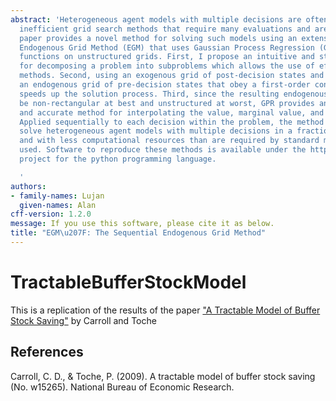 ```yaml
---
abstract: 'Heterogeneous agent models with multiple decisions are often solved using
  inefficient grid search methods that require many evaluations and are slow. This
  paper provides a novel method for solving such models using an extension of the
  Endogenous Grid Method (EGM) that uses Gaussian Process Regression (GPR) to interpolate
  functions on unstructured grids. First, I propose an intuitive and strategic procedure
  for decomposing a problem into subproblems which allows the use of efficient solution
  methods. Second, using an exogenous grid of post-decision states and solving for
  an endogenous grid of pre-decision states that obey a first-order condition greatly
  speeds up the solution process. Third, since the resulting endogenous grid can often
  be non-rectangular at best and unstructured at worst, GPR provides an efficient
  and accurate method for interpolating the value, marginal value, and decision functions.
  Applied sequentially to each decision within the problem, the method is able to
  solve heterogeneous agent models with multiple decisions in a fraction of the time
  and with less computational resources than are required by standard methods currently
  used. Software to reproduce these methods is available under the https://econ-ark.org/
  project for the python programming language.

  '
authors:
- family-names: Lujan
  given-names: Alan
cff-version: 1.2.0
message: If you use this software, please cite it as below.
title: "EGM\u207F: The Sequential Endogenous Grid Method"
---
```


# TractableBufferStockModel

This is a replication of the results of the paper ["A Tractable Model of Buffer Stock Saving"](http://www.econ2.jhu.edu/people/ccarroll/papers/ctDiscrete.pdf)  by Carroll and Toche


## References

Carroll, C. D., & Toche, P. (2009). A tractable model of buffer stock saving (No. w15265). National Bureau of Economic Research.

